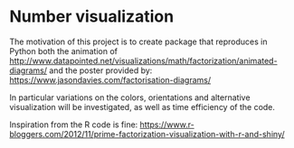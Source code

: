 # Number visualization 

The motivation of this project is to create package that reproduces in Python both the animation of
http://www.datapointed.net/visualizations/math/factorization/animated-diagrams/
and the poster provided by:
https://www.jasondavies.com/factorisation-diagrams/

In particular variations on the colors, orientations and alternative visualization will be investigated, as well as time efficiency of the code.

Inspiration from the R code is fine: https://www.r-bloggers.com/2012/11/prime-factorization-visualization-with-r-and-shiny/

